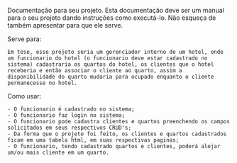 Documentação para seu projeto. Esta documentação deve ser um manual para o seu projeto dando instruções como executá-lo. Não esqueça de também apresentar para que ele serve.

Serve para:

    Em tese, esse projeto seria um gerenciador interno de um hotel, onde um funcionario do hotel (o funcionario deve estar cadastrado no sistema) cadastraria os quartos do hotel, os clientes que o hotel receberia e então associar o cliente ao quarto, assim a disponibilidade do quarto mudaria para ocupado enquanto o cliente permanecesse no hotel.

Como usar:

    - O funcionario é cadastrado no sistema;
    - O funcionario faz login no sistema;
    - O funcionario pode cadastra clientes e quartos preenchendo os campos solicitados em seus respectivos CRUD's;
    - Da forma que o projeto foi feito, os clientes e quartos cadastrados ficam em uma tabela html, em suas respectivas paginas;
    - O funcionario, tendo cadastrado quartos e clientes, poderá alojar um/ou mais cliente em um quarto.
